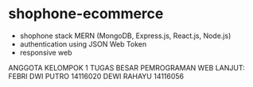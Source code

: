 # shophone-ecommerce
- shophone stack MERN (MongoDB, Express.js, React.js, Node.js)
- authentication using JSON Web Token 
- responsive web

ANGGOTA KELOMPOK 1 TUGAS BESAR PEMROGRAMAN WEB LANJUT:
FEBRI DWI PUTRO  14116020
DEWI RAHAYU      14116056
